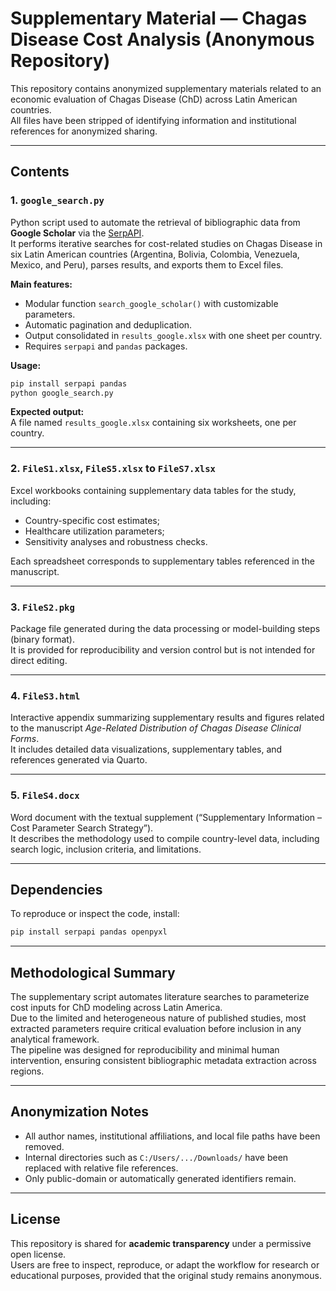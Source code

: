 # Supplementary Material — Chagas Disease Cost Analysis (Anonymous Repository)

This repository contains anonymized supplementary materials related to an economic evaluation of Chagas Disease (ChD) across Latin American countries.  
All files have been stripped of identifying information and institutional references for anonymized sharing.

---

## Contents

### 1. `google_search.py`
Python script used to automate the retrieval of bibliographic data from **Google Scholar** via the [SerpAPI](https://serpapi.com).  
It performs iterative searches for cost-related studies on Chagas Disease in six Latin American countries (Argentina, Bolivia, Colombia, Venezuela, Mexico, and Peru), parses results, and exports them to Excel files.

**Main features:**
- Modular function `search_google_scholar()` with customizable parameters.  
- Automatic pagination and deduplication.  
- Output consolidated in `results_google.xlsx` with one sheet per country.  
- Requires `serpapi` and `pandas` packages.

**Usage:**
```bash
pip install serpapi pandas
python google_search.py
```

**Expected output:**  
A file named `results_google.xlsx` containing six worksheets, one per country.

---

### 2. `FileS1.xlsx`, `FileS5.xlsx` to `FileS7.xlsx`
Excel workbooks containing supplementary data tables for the study, including:
- Country-specific cost estimates;
- Healthcare utilization parameters;
- Sensitivity analyses and robustness checks.

Each spreadsheet corresponds to supplementary tables referenced in the manuscript.

---

### 3. `FileS2.pkg`
Package file generated during the data processing or model-building steps (binary format).  
It is provided for reproducibility and version control but is not intended for direct editing.

---

### 4. `FileS3.html`
Interactive appendix summarizing supplementary results and figures related to the manuscript *Age-Related Distribution of Chagas Disease Clinical Forms*.  
It includes detailed data visualizations, supplementary tables, and references generated via Quarto.

---

### 5. `FileS4.docx`
Word document with the textual supplement (“Supplementary Information – Cost Parameter Search Strategy”).  
It describes the methodology used to compile country-level data, including search logic, inclusion criteria, and limitations.

---


## Dependencies

To reproduce or inspect the code, install:
```bash
pip install serpapi pandas openpyxl
```

---

## Methodological Summary

The supplementary script automates literature searches to parameterize cost inputs for ChD modeling across Latin America.  
Due to the limited and heterogeneous nature of published studies, most extracted parameters require critical evaluation before inclusion in any analytical framework.  
The pipeline was designed for reproducibility and minimal human intervention, ensuring consistent bibliographic metadata extraction across regions.

---

## Anonymization Notes

- All author names, institutional affiliations, and local file paths have been removed.  
- Internal directories such as `C:/Users/.../Downloads/` have been replaced with relative file references.  
- Only public-domain or automatically generated identifiers remain.

---

## License

This repository is shared for **academic transparency** under a permissive open license.  
Users are free to inspect, reproduce, or adapt the workflow for research or educational purposes, provided that the original study remains anonymous.
